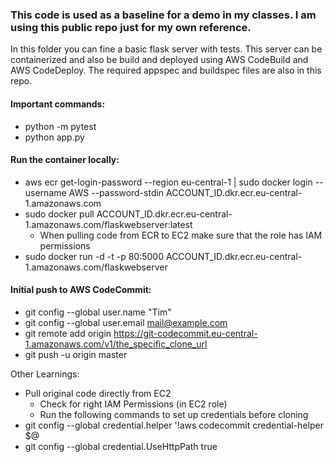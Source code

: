 ### This code is used as a baseline for a demo in my classes. I am using this public repo just for my own reference.

In this folder you can fine a basic flask server with tests. This server can be containerized and also be build and deployed using AWS CodeBuild and AWS CodeDeploy.
The required appspec and buildspec files are also in this repo.

#### Important commands:
- python -m pytest
- python app.py

#### Run the container locally:
- aws ecr get-login-password --region eu-central-1 | sudo docker login --username AWS --password-stdin ACCOUNT_ID.dkr.ecr.eu-central-1.amazonaws.com
- sudo docker pull ACCOUNT_ID.dkr.ecr.eu-central-1.amazonaws.com/flaskwebserver:latest
    - When pulling code from ECR to EC2 make sure that the role has IAM permissions
- sudo docker run -d -t -p 80:5000 ACCOUNT_ID.dkr.ecr.eu-central-1.amazonaws.com/flaskwebserver

#### Initial push to AWS CodeCommit:
- git config --global user.name "Tim"
- git config --global user.email mail@example.com
- git remote add origin https://git-codecommit.eu-central-1.amazonaws.com/v1/the_specific_clone_url
- git push -u origin master

Other Learnings:
- Pull original code directly from EC2
    - Check for right IAM Permissions (in EC2 role)
    - Run the following commands to set up credentials before cloning
- git config --global credential.helper '!aws codecommit credential-helper $@
- git config --global credential.UseHttpPath true
